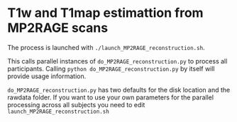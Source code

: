 # T1w and T1map estimattion from MP2RAGE scans

The process is launched with `./launch_MP2RAGE_reconstruction.sh`.

This calls parallel instances of `do_MP2RAGE_reconstruction.py` to process all participants.
Calling `python do_MP2RAGE_reconstruction.py` by itself will provide usage information.

`do_MP2RAGE_reconstruction.py` has two defaults for the disk location and the rawdata folder. 
If you want to use your own parameters for the parallel processing across all subjects 
you need to edit `launch_MP2RAGE_reconstruction.sh`
